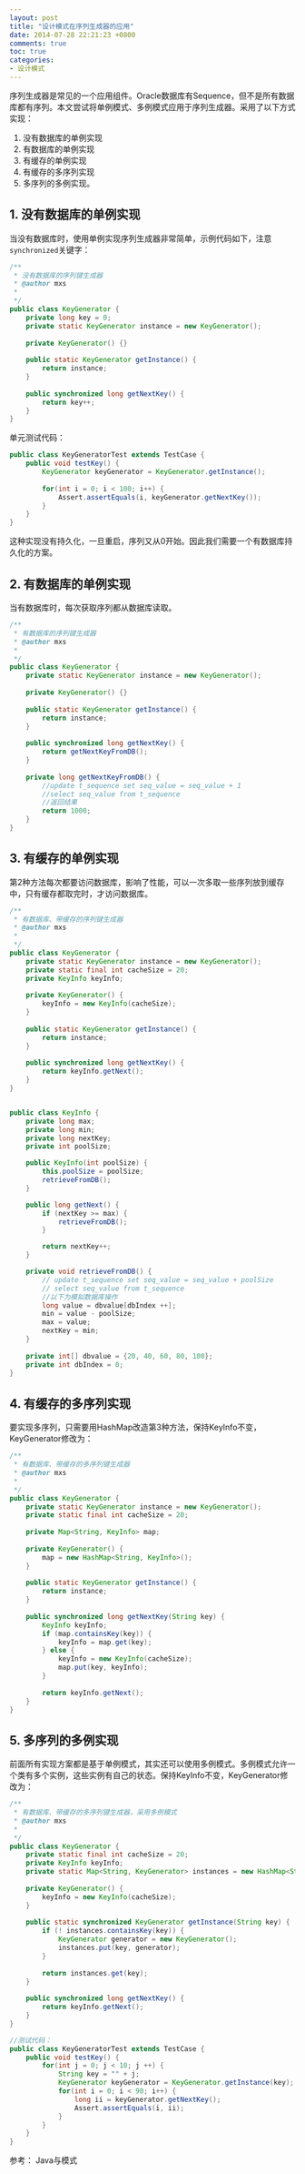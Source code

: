 ```yaml
---
layout: post
title: "设计模式在序列生成器的应用"
date: 2014-07-28 22:21:23 +0800
comments: true
toc: true
categories: 
- 设计模式
---
```


序列生成器是常见的一个应用组件。Oracle数据库有Sequence，但不是所有数据库都有序列。本文尝试将单例模式、多例模式应用于序列生成器。采用了以下方式实现：

1. 没有数据库的单例实现
2. 有数据库的单例实现
3. 有缓存的单例实现
4. 有缓存的多序列实现
5. 多序列的多例实现。

<!--more-->

## 1. 没有数据库的单例实现
当没有数据库时，使用单例实现序列生成器非常简单，示例代码如下，注意`synchronized`关键字：

```java
/**
 * 没有数据库的序列键生成器
 * @author mxs
 *
 */
public class KeyGenerator {	
	private long key = 0;
	private static KeyGenerator instance = new KeyGenerator();
	
	private KeyGenerator() {}
	
	public static KeyGenerator getInstance() {
		return instance;
	}
	
	public synchronized long getNextKey() {
		return key++;
	}
}
```

单元测试代码：

```java
public class KeyGeneratorTest extends TestCase {
	public void testKey() {
		KeyGenerator keyGenerator = KeyGenerator.getInstance();
		
		for(int i = 0; i < 100; i++) {
			Assert.assertEquals(i, keyGenerator.getNextKey());
		}
	}
}
```

这种实现没有持久化，一旦重启，序列又从0开始。因此我们需要一个有数据库持久化的方案。

## 2. 有数据库的单例实现
当有数据库时，每次获取序列都从数据库读取。

```java
/**
 * 有数据库的序列键生成器
 * @author mxs
 *
 */
public class KeyGenerator {	
	private static KeyGenerator instance = new KeyGenerator();
	
	private KeyGenerator() {}
	
	public static KeyGenerator getInstance() {
		return instance;
	}
	
	public synchronized long getNextKey() {
		return getNextKeyFromDB();
	}
	
	private long getNextKeyFromDB() {
		//update t_sequence set seq_value = seq_value + 1
		//select seq_value from t_sequence
		//返回结果
		return 1000;
	}
}

```

## 3. 有缓存的单例实现
第2种方法每次都要访问数据库，影响了性能，可以一次多取一些序列放到缓存中，只有缓存都取完时，才访问数据库。

```java
/**
 * 有数据库、带缓存的序列键生成器
 * @author mxs
 *
 */
public class KeyGenerator {	
	private static KeyGenerator instance = new KeyGenerator();
	private static final int cacheSize = 20;
	private KeyInfo keyInfo;
	
	private KeyGenerator() {
		keyInfo = new KeyInfo(cacheSize);
	}
	
	public static KeyGenerator getInstance() {
		return instance;
	}
	
	public synchronized long getNextKey() {
		return keyInfo.getNext();
	}
}


public class KeyInfo {
	private long max;
	private long min;
	private long nextKey;
	private int poolSize;

	public KeyInfo(int poolSize) {
		this.poolSize = poolSize;
		retrieveFromDB();
	}

	public long getNext() {
		if (nextKey >= max) {
			retrieveFromDB();
		}

		return nextKey++;
	}

	private void retrieveFromDB() {
		// update t_sequence set seq_value = seq_value + poolSize
		// select seq_value from t_sequence
		//以下为模拟数据库操作
		long value = dbvalue[dbIndex ++];
		min = value - poolSize;
		max = value;
		nextKey = min;
	}
	
	private int[] dbvalue = {20, 40, 60, 80, 100};
	private int dbIndex = 0;
}

```

## 4. 有缓存的多序列实现
要实现多序列，只需要用HashMap改造第3种方法，保持KeyInfo不变，KeyGenerator修改为：

```java
/**
 * 有数据库、带缓存的多序列键生成器
 * @author mxs
 *
 */
public class KeyGenerator {	
	private static KeyGenerator instance = new KeyGenerator();
	private static final int cacheSize = 20;
	
	private Map<String, KeyInfo> map;
	
	private KeyGenerator() {
		map = new HashMap<String, KeyInfo>();
	}
	
	public static KeyGenerator getInstance() {
		return instance;
	}
	
	public synchronized long getNextKey(String key) {
		KeyInfo keyInfo;
		if (map.containsKey(key)) {
			keyInfo = map.get(key);
		} else {
			keyInfo = new KeyInfo(cacheSize);
			map.put(key, keyInfo);
		}
				
		return keyInfo.getNext();
	}
}
```

## 5. 多序列的多例实现
前面所有实现方案都是基于单例模式，其实还可以使用多例模式。多例模式允许一个类有多个实例，这些实例有自己的状态。保持KeyInfo不变，KeyGenerator修改为：

```java
/**
 * 有数据库、带缓存的多序列键生成器，采用多例模式
 * @author mxs
 *
 */
public class KeyGenerator {	
	private static final int cacheSize = 20;
	private KeyInfo keyInfo;
	private static Map<String, KeyGenerator> instances = new HashMap<String, KeyGenerator>(10);
	
	private KeyGenerator() {
		keyInfo = new KeyInfo(cacheSize);
	}
	
	public static synchronized KeyGenerator getInstance(String key) {
		if (! instances.containsKey(key)) {
			KeyGenerator generator = new KeyGenerator();
			instances.put(key, generator);
		}
		
		return instances.get(key);
	}
	
	public synchronized long getNextKey() {
		return keyInfo.getNext();
	}
}

//测试代码：
public class KeyGeneratorTest extends TestCase {
	public void testKey() {
		for(int j = 0; j < 10; j ++) {
			String key = "" + j;
			KeyGenerator keyGenerator = KeyGenerator.getInstance(key);
			for(int i = 0; i < 90; i++) {
				long ii = keyGenerator.getNextKey();
				Assert.assertEquals(i, ii);
			}
		}		
	}
}

```


参考：
Java与模式
